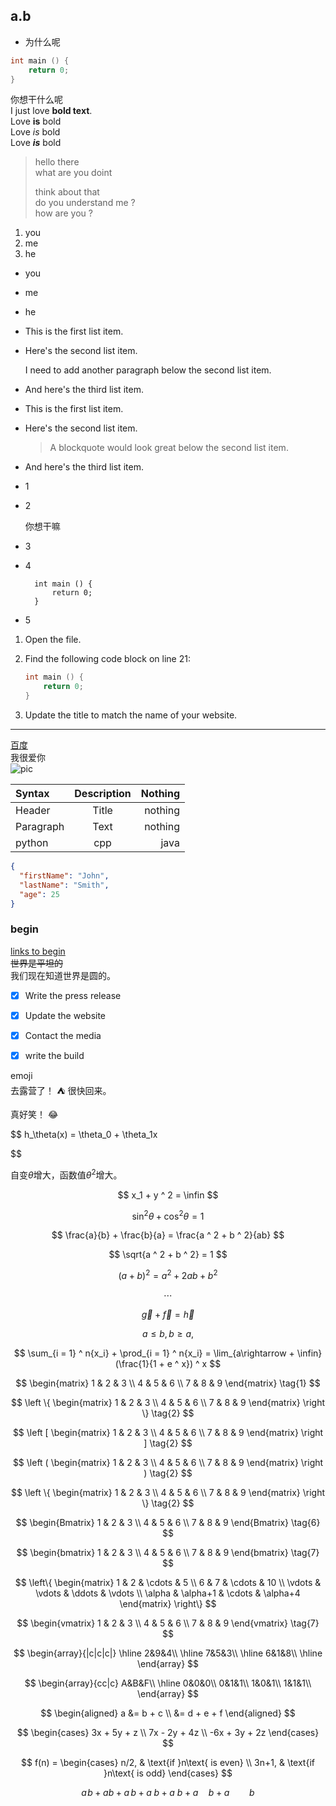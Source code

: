 ## a.b
  * 为什么呢
```c++
int main () {
    return 0;
}
```
你想干什么呢  
I just love **bold text**.  
Love **is** bold  
Love *is* bold   
Love ***is*** bold


> hello there  
> what are you doint   
> 
> think about that   
> do you understand me ?  
> how are you ?  



1. you
2. me 
3. he

* you
* me 
* he


*   This is the first list item.
*   Here's the second list item.

    I need to add another paragraph below the second list item.

*   And here's the third list item.


*   This is the first list item.
*   Here's the second list item.

    > A blockquote would look great below the second list item.

*   And here's the third list item.

* 1
* 2

    你想干嘛
* 3
* 4

        int main () {
            return 0;
        }
* 5

1.  Open the file.
2.  Find the following code block on line 21:

    ```c++
    int main () {
        return 0;
    }
    ```

3.  Update the title to match the name of your website.

***
[百度](www.baidu.com)  
我很爱你  
![pic]()  

| Syntax      | Description | Nothing|
|:-|:-:|-:|
| Header      | Title       | nothing|
| Paragraph   | Text        | nothing|   
| python | cpp| java

```json
{
  "firstName": "John",
  "lastName": "Smith",
  "age": 25
}
```

### begin

[links to begin](#begin)  
~~世界是平坦的~~  
我们现在知道世界是圆的。

- [x] Write the press release
- [x] Update the website
- [x] Contact the media

- [x] write the build

emoji  
去露营了！ :tent: 很快回来。

真好笑！ :joy:


$$
h_\theta(x) = \theta_0 + \theta_1x  


$$

自变$\theta$增大，函数值$\theta^2$增大。  

$$
    x_1 + y ^ 2 = \infin                
$$

$$
    \sin ^ 2{\theta} + \cos ^ 2 {\theta} = 1
$$


$$
\frac{a}{b} + \frac{b}{a} = \frac{a ^ 2 + b ^ 2}{ab}
$$

$$
    \sqrt{a ^ 2 + b ^ 2} = 1
$$

$$
    (a + b) ^ 2 = a ^ 2 + 2ab + b ^ 2
$$

$$
    \cdots
$$

$$
    \vec{g} + \vec{f} = \vec{h}\tag{1321}
$$

$$
    a \leq b, b \geq a, 
$$

$$
    \sum_{i = 1} ^ n{x_i} +  \prod_{i = 1} ^ n{x_i} = \lim_{a\rightarrow + \infin}(\frac{1}{1 + e ^ x}) ^ x
$$

$$
\begin{matrix}
    1 & 2 & 3 \\
    4 & 5 & 6 \\
    7 & 8 & 9
\end{matrix} \tag{1}
$$

$$
\left \{
    \begin{matrix}
        1 & 2 & 3 \\
        4 & 5 & 6 \\
        7 & 8 & 9 
    \end{matrix}
\right \} \tag{2}
$$

$$
\left [
    \begin{matrix}
        1 & 2 & 3 \\
        4 & 5 & 6 \\
        7 & 8 & 9 
    \end{matrix}
\right ] \tag{2}
$$

$$
\left (
    \begin{matrix}
        1 & 2 & 3 \\
        4 & 5 & 6 \\
        7 & 8 & 9 
    \end{matrix}
\right ) \tag{2}
$$

$$
\left \{
    \begin{matrix}
        1 & 2 & 3 \\
        4 & 5 & 6 \\
        7 & 8 & 9 
    \end{matrix}
\right \} \tag{2}
$$

$$
 \begin{Bmatrix}
   1 & 2 & 3 \\
   4 & 5 & 6 \\
   7 & 8 & 9
  \end{Bmatrix} \tag{6}
$$

$$
 \begin{bmatrix}
   1 & 2 & 3 \\
   4 & 5 & 6 \\
   7 & 8 & 9
  \end{bmatrix} \tag{7}
$$

$$
 \left\{
 \begin{matrix}
 1      & 2        & \cdots & 5        \\
 6      & 7        & \cdots & 10       \\
 \vdots & \vdots   & \ddots & \vdots   \\
 \alpha & \alpha+1 & \cdots & \alpha+4 
 \end{matrix}
 \right\}
$$

$$
 \begin{vmatrix}
   1 & 2 & 3 \\
   4 & 5 & 6 \\
   7 & 8 & 9
  \end{vmatrix}
\tag{7}
$$

$$
\begin{array}{|c|c|c|}
	\hline 2&9&4\\
	\hline 7&5&3\\
	\hline 6&1&8\\
	\hline
\end{array}
$$

$$
\begin{array}{cc|c}
	       A&B&F\\
	\hline 0&0&0\\
	       0&1&1\\
	       1&0&1\\
	       1&1&1\\
\end{array}
$$

$$
\begin{aligned}
a &= b + c \\
  &= d + e + f
\end{aligned}
$$

$$
\begin{cases}
3x + 5y +  z \\
7x - 2y + 4z \\
-6x + 3y + 2z
\end{cases}
$$

$$
f(n) =
\begin{cases} 
n/2,  & \text{if }n\text{ is even} \\
3n+1, & \text{if }n\text{ is odd}
\end{cases}
$$

$$
a\!b + ab + a\,b + a\;b + a\ b + a\quad b + a\qquad b
$$
